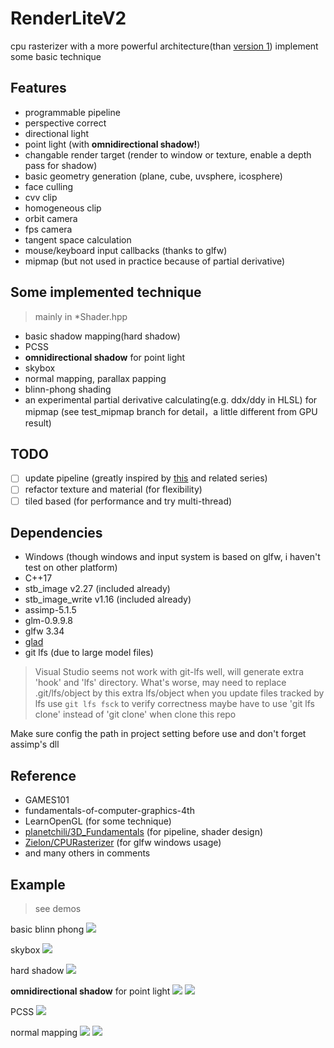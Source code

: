# RenderLiteV2

cpu rasterizer 
with a more powerful architecture(than [version 1](https://github.com/UUUnmei/RenderLite))
implement some basic technique

## Features
- programmable pipeline
- perspective correct
- directional light
- point light (with **omnidirectional shadow!**)
- changable render target (render to window or texture, enable a depth pass for shadow)
- basic geometry generation (plane, cube, uvsphere, icosphere)
- face culling 
- cvv clip
- homogeneous clip
- orbit camera
- fps camera
- tangent space calculation
- mouse/keyboard input callbacks (thanks to glfw)
- mipmap (but not used in practice because of partial derivative)

## Some implemented technique
> mainly in *Shader.hpp
- basic shadow mapping(hard shadow)
- PCSS
- **omnidirectional shadow** for point light
- skybox
- normal mapping, parallax papping
- blinn-phong shading
- an experimental partial derivative calculating(e.g. ddx/ddy in HLSL) for mipmap (see test_mipmap branch for detail，a little different from GPU result)

## TODO
- [ ] update pipeline (greatly inspired by [this](https://fgiesen.wordpress.com/2013/02/10/optimizing-the-basic-rasterizer/) and related series)
- [ ] refactor texture and material (for flexibility)
- [ ] tiled based (for performance and try multi-thread)

## Dependencies
- Windows (though windows and input system is based on glfw, i haven't test on other platform)
- C++17
- stb_image v2.27 (included already)
- stb_image_write v1.16 (included already)
- assimp-5.1.5
- glm-0.9.9.8
- glfw 3.34
- [glad](https://glad.dav1d.de/#profile=core&language=c&specification=gl&loader=on&api=gl%3D4.6)
- git lfs (due to large model files)

> Visual Studio seems not work with git-lfs well, will generate extra 'hook' and 'lfs' directory. 
What's worse, may need to replace .git/lfs/object by this extra lfs/object when you update files tracked by lfs
use `git lfs fsck` to verify correctness
maybe have to use 'git lfs clone' instead of 'git clone' when clone this repo

Make sure config the path in project setting before use and don't forget assimp's dll 

## Reference
- GAMES101
- fundamentals-of-computer-graphics-4th
- LearnOpenGL (for some technique)
- [planetchili/3D_Fundamentals](https://github.com/planetchili/3D_Fundamentals) (for pipeline, shader design) 
- [Zielon/CPURasterizer](https://github.com/Zielon/CPURasterizer/tree/main/Rasterizer/Rasterizer/src/Viewer) (for glfw windows usage)
- and many others in comments

## Example
> see demos

basic blinn phong
![](https://s2.loli.net/2022/03/02/KnuG7S2hdjsrTe8.png)

skybox
![](https://s2.loli.net/2022/03/02/gxtOuHBRpZKjvkd.png)

hard shadow
![](https://s2.loli.net/2022/02/15/t7PuVdlyX3K96Zn.png)

**omnidirectional shadow** for point light
![](https://s2.loli.net/2022/02/28/idrgsD7qNEPj2no.png)
![](https://s2.loli.net/2022/02/15/9SzDcmxCGkQVqJU.gif)

PCSS
![](https://s2.loli.net/2022/03/02/fNFGpotszSlWabC.png)

normal mapping
![](https://s2.loli.net/2022/03/02/k39UlDeo1j6msz5.png)
![](https://s2.loli.net/2022/03/02/TEzCu4jke8gIso1.png)
